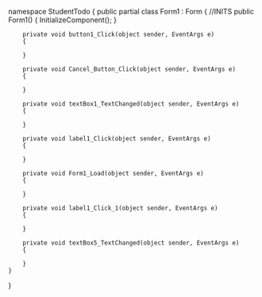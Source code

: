 namespace StudentTodo
{
    public partial class Form1 : Form
    {
        //INITS
        public Form1()
        {
            InitializeComponent();
        }

        private void button1_Click(object sender, EventArgs e)
        {

        }

        private void Cancel_Button_Click(object sender, EventArgs e)
        {

        }

        private void textBox1_TextChanged(object sender, EventArgs e)
        {

        }

        private void label1_Click(object sender, EventArgs e)
        {

        }

        private void Form1_Load(object sender, EventArgs e)
        {

        }

        private void label1_Click_1(object sender, EventArgs e)
        {

        }

        private void textBox5_TextChanged(object sender, EventArgs e)
        {

        }
    }
}
